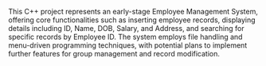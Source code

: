 This C++ project represents an early-stage Employee Management System, offering core functionalities such as inserting employee records, displaying details including ID, Name, DOB, Salary, and Address, and searching for specific records by Employee ID. The system employs file handling and menu-driven programming techniques, with potential plans to implement further features for group management and record modification.
